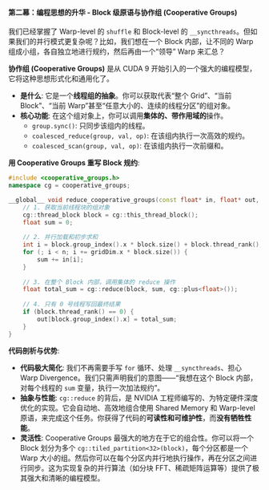 #### **第二幕：编程思想的升华 - Block 级原语与协作组 (Cooperative Groups)**

我们已经掌握了 Warp-level 的 `shuffle` 和 Block-level 的 `__syncthreads`。但如果我们的并行模式更复杂呢？比如，我们想在一个 Block 内部，让不同的 Warp 组成小组，各自独立地进行规约，然后再由一个“领导” Warp 来汇总？

**协作组 (Cooperative Groups)** 是从 CUDA 9 开始引入的一个强大的编程模型，它将这种思想形式化和通用化了。

*   **是什么**: 它是一个**线程组的抽象**。你可以获取代表“整个 Grid”、“当前 Block”、“当前 Warp”甚至“任意大小的、连续的线程分区”的组对象。
*   **核心功能**: 在这个组对象上，你可以调用**集体的、带作用域的**操作。
    *   `group.sync()`: 只同步该组内的线程。
    *   `coalesced_reduce(group, val, op)`: 在该组内执行一次高效的规约。
    *   `coalesced_scan(group, val, op)`: 在该组内执行一次前缀和。

**用 Cooperative Groups 重写 Block 规约**:

```c++
#include <cooperative_groups.h>
namespace cg = cooperative_groups;

__global__ void reduce_cooperative_groups(const float* in, float* out, int n) {
    // 1. 获取当前线程块的组对象
    cg::thread_block block = cg::this_thread_block();
    float sum = 0;
    
    // 2. 并行加载和初步求和
    int i = block.group_index().x * block.size() + block.thread_rank();
    for (; i < n; i += gridDim.x * block.size()) {
        sum += in[i];
    }
    
    // 3. 在整个 Block 内部，调用集体的 reduce 操作
    float total_sum = cg::reduce(block, sum, cg::plus<float>());
    
    // 4. 只有 0 号线程写回最终结果
    if (block.thread_rank() == 0) {
        out[block.group_index().x] = total_sum;
    }
}
```

**代码剖析与优势**:
*   **代码极大简化**: 我们不再需要手写 `for` 循环、处理 `__syncthreads`、担心 Warp Divergence。我们只需声明我们的意图——“我想在这个 Block 内部，对每个线程的 `sum` 变量，执行一次加法规约”。
*   **抽象与性能**: `cg::reduce` 的背后，是 NVIDIA 工程师编写的、为特定硬件深度优化的实现。它会自动地、高效地组合使用 Shared Memory 和 Warp-level 原语，来完成这个任务。你获得了代码的**可读性和可维护性**，而**没有牺牲性能**。
*   **灵活性**: Cooperative Groups 最强大的地方在于它的组合性。你可以将一个 Block 划分为多个 `cg::tiled_partition<32>(block)`，每个分区都是一个 Warp 大小的组。然后你可以在每个分区内并行地执行操作，再在分区之间进行同步。这为实现复杂的并行算法（如分块 FFT、稀疏矩阵运算等）提供了极其强大和清晰的编程模型。
